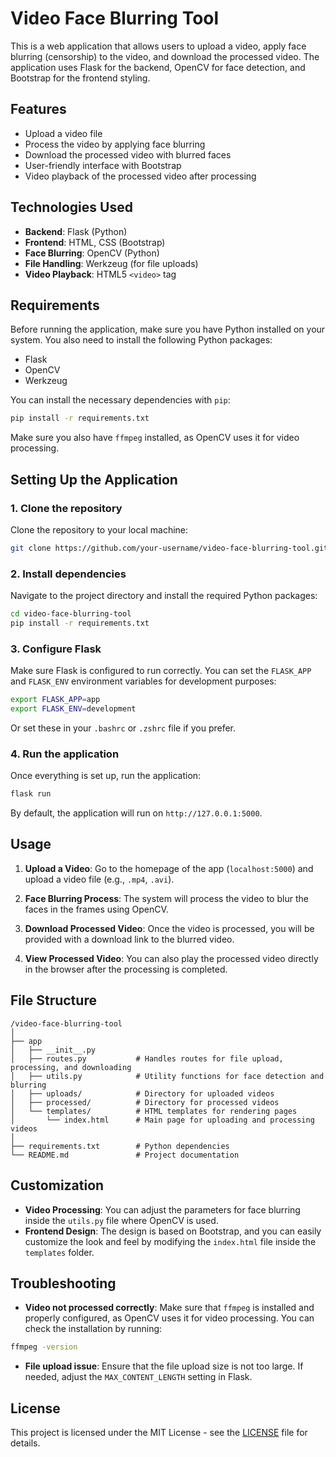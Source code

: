 
# Video Face Blurring Tool

This is a web application that allows users to upload a video, apply face blurring (censorship) to the video, and download the processed video. The application uses Flask for the backend, OpenCV for face detection, and Bootstrap for the frontend styling.

## Features

- Upload a video file
- Process the video by applying face blurring
- Download the processed video with blurred faces
- User-friendly interface with Bootstrap
- Video playback of the processed video after processing

## Technologies Used

- **Backend**: Flask (Python)
- **Frontend**: HTML, CSS (Bootstrap)
- **Face Blurring**: OpenCV (Python)
- **File Handling**: Werkzeug (for file uploads)
- **Video Playback**: HTML5 `<video>` tag

## Requirements

Before running the application, make sure you have Python installed on your system. You also need to install the following Python packages:

- Flask
- OpenCV
- Werkzeug

You can install the necessary dependencies with `pip`:

```bash
pip install -r requirements.txt
```

Make sure you also have `ffmpeg` installed, as OpenCV uses it for video processing.

## Setting Up the Application

### 1. Clone the repository

Clone the repository to your local machine:

```bash
git clone https://github.com/your-username/video-face-blurring-tool.git
```

### 2. Install dependencies

Navigate to the project directory and install the required Python packages:

```bash
cd video-face-blurring-tool
pip install -r requirements.txt
```

### 3. Configure Flask

Make sure Flask is configured to run correctly. You can set the `FLASK_APP` and `FLASK_ENV` environment variables for development purposes:

```bash
export FLASK_APP=app
export FLASK_ENV=development
```

Or set these in your `.bashrc` or `.zshrc` file if you prefer.

### 4. Run the application

Once everything is set up, run the application:

```bash
flask run
```

By default, the application will run on `http://127.0.0.1:5000`.

## Usage

1. **Upload a Video**: Go to the homepage of the app (`localhost:5000`) and upload a video file (e.g., `.mp4`, `.avi`).
   
2. **Face Blurring Process**: The system will process the video to blur the faces in the frames using OpenCV.

3. **Download Processed Video**: Once the video is processed, you will be provided with a download link to the blurred video.

4. **View Processed Video**: You can also play the processed video directly in the browser after the processing is completed.

## File Structure

```
/video-face-blurring-tool
│
├── app
│   ├── __init__.py
│   ├── routes.py           # Handles routes for file upload, processing, and downloading
│   ├── utils.py            # Utility functions for face detection and blurring
│   ├── uploads/            # Directory for uploaded videos
│   ├── processed/          # Directory for processed videos
│   └── templates/          # HTML templates for rendering pages
│       └── index.html      # Main page for uploading and processing videos
│
├── requirements.txt        # Python dependencies
└── README.md               # Project documentation
```

## Customization

- **Video Processing**: You can adjust the parameters for face blurring inside the `utils.py` file where OpenCV is used.
- **Frontend Design**: The design is based on Bootstrap, and you can easily customize the look and feel by modifying the `index.html` file inside the `templates` folder.

## Troubleshooting

- **Video not processed correctly**: Make sure that `ffmpeg` is installed and properly configured, as OpenCV uses it for video processing. You can check the installation by running:

```bash
ffmpeg -version
```

- **File upload issue**: Ensure that the file upload size is not too large. If needed, adjust the `MAX_CONTENT_LENGTH` setting in Flask.

## License

This project is licensed under the MIT License - see the [LICENSE](LICENSE) file for details.
